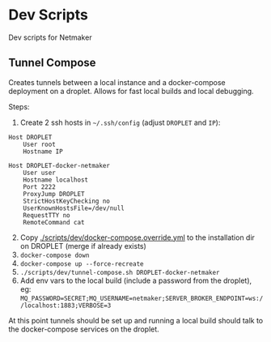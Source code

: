 # Dev Scripts

Dev scripts for Netmaker

## Tunnel Compose

Creates tunnels between a local instance and a docker-compose deployment on a droplet. Allows for fast local builds and local debugging.

Steps:
1. Create 2 ssh hosts in `~/.ssh/config` (adjust `DROPLET` and `IP`):
```
Host DROPLET
    User root
    Hostname IP

Host DROPLET-docker-netmaker
    User user
    Hostname localhost
    Port 2222
    ProxyJump DROPLET
    StrictHostKeyChecking no
    UserKnownHostsFile=/dev/null
    RequestTTY no
    RemoteCommand cat
```
2. Copy [./scripts/dev/docker-compose.override.yml](./docker-compose.override.yml) to the installation dir on DROPLET (merge if already exists)
3. `docker-compose down`
4. `docker-compose up --force-recreate`
5. `./scripts/dev/tunnel-compose.sh DROPLET-docker-netmaker`
6. Add env vars to the local build (include a password from the droplet), eg:
  `MQ_PASSWORD=SECRET;MQ_USERNAME=netmaker;SERVER_BROKER_ENDPOINT=ws://localhost:1883;VERBOSE=3`

At this point tunnels should be set up and running a local build should talk to the docker-compose services on the droplet.

